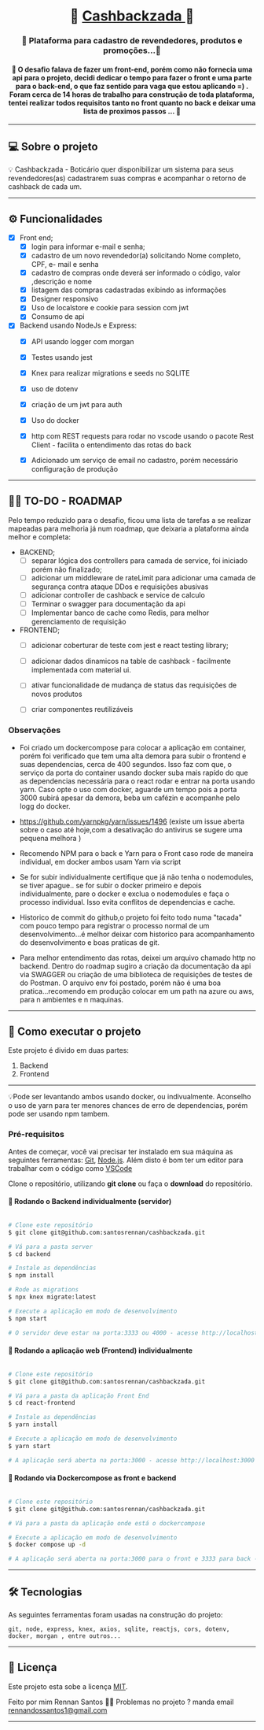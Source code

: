 

<h1 align="center">
     🚧 <a href="#" alt="site do ecoleta"> Cashbackzada </a> 🚧
</h1>

<h3 align="center">
    🚀 Plataforma para cadastro de revendedores, produtos e promoções...💚
</h3>

<h4 align="center">
	🚧 O desafio falava de fazer um front-end, porém como não fornecia uma api para o projeto, decidi dedicar o tempo para fazer o front e uma parte para o back-end, o que faz sentido para vaga que estou aplicando =) .  
  Foram cerca de 14 horas de trabalho para construção de toda plataforma, tentei realizar todos requisitos tanto no front quanto no back e deixar uma lista de proximos passos ... 🚧
</h4>

---

## 💻 Sobre o projeto

💡 Cashbackzada - Boticário quer disponibilizar um sistema para seus revendedores(as) cadastrarem suas compras e acompanhar o retorno de cashback de cada um.


---

## ⚙️ Funcionalidades

- [x] Front end; 
  - [x] login para informar e-mail e senha; 
  - [x] cadastro de um novo revendedor(a) solicitando Nome completo, CPF, e- mail e senha
  - [x] cadastro de compras onde deverá ser informado o código, valor ,descrição e nome
  - [x] listagem das compras cadastradas exibindo as informações  
  - [x] Designer responsivo
  - [x] Uso de localstore e cookie para session com jwt
  - [x] Consumo de api 

- [x] Backend usando NodeJs e Express:
  - [x] API usando logger com morgan
  - [x] Testes usando jest
  - [x] Knex para realizar migrations e seeds no SQLITE
  - [x] uso de dotenv
  - [x] criação de um jwt para auth
  - [x] Uso do docker
  - [x] http com REST requests para rodar no vscode usando o pacote Rest Client - facilita o entendimento das rotas do back
  - [x] Adicionado um serviço de email no cadastro, porém necessário configuração de produção


---

## 👨‍💻  TO-DO - ROADMAP

Pelo tempo reduzido para o desafio, ficou uma lista de tarefas a se realizar mapeadas para melhoria já num roadmap, que deixaria a plataforma ainda melhor e completa:

- BACKEND; 
  - [ ] separar lógica dos controllers para camada de service, foi iniciado porém não finalizado; 
  - [ ] adicionar um middleware de rateLimit para adicionar uma camada de segurança contra ataque DDos e requisições abusivas
  - [ ] adicionar controller de cashback e service de calculo
  - [ ] Terminar o swagger para documentação da api
  - [ ] Implementar banco de cache como Redis, para melhor gerenciamento de requisição

- FRONTEND; 
  - [ ] adicionar coberturar de teste com jest e react testing library; 
  - [ ] adicionar dados dinamicos na table de cashback - facilmente implementada com material ui.
  - [ ] ativar funcionalidade de mudança de status das requisições de novos produtos
  - [ ] criar componentes reutilizáveis 


### Observações

- Foi criado um dockercompose para colocar a aplicação em container, porém foi verificado que tem uma alta demora para subir o frontend e suas dependencias, cerca de 400 segundos. Isso faz com que, o serviço da porta do container usando docker suba mais rapído do que as dependencias necessária para o react rodar e entrar na porta usando yarn.
Caso opte o uso com docker, aguarde um tempo pois a porta 3000 subirá apesar da demora, beba um cafézin e acompanhe pelo logg do docker.

- https://github.com/yarnpkg/yarn/issues/1496  (existe um issue aberta sobre o caso até hoje,com a desativação do antivirus se sugere uma pequena melhora )

- Recomendo NPM para o back e Yarn para o Front caso rode de maneira individual, em docker ambos usam Yarn via script

- Se for subir individualmente certifique que já não tenha o nodemodules, se tiver apague.. se for subir o docker primeiro e depois individualmente, pare o docker e exclua o nodemodules e faça o processo individual. Isso evita conflitos de dependencias e cache.

- Historico de commit do github,o projeto foi feito todo numa "tacada" com pouco tempo para registrar o processo normal de um desenvolvimento...é melhor deixar com historico para acompanhamento do desenvolvimento e boas praticas de git.

- Para melhor entendimento das rotas, deixei um arquivo chamado http no backend. Dentro do roadmap sugiro a criação da documentação da api via SWAGGER ou criação de uma biblioteca de requisições de testes de do Postman. O arquivo env foi postado, porém não é uma boa pratica...recomendo em produção colocar em um path na azure ou aws, para n ambientes e n maquinas.

---

## 🚀 Como executar o projeto

Este projeto é divido em duas partes:
1. Backend 
2. Frontend

----

💡Pode ser levantando ambos usando docker, ou indivualmente. Aconselho o uso de yarn para ter menores chances de erro de dependencias, porém pode ser usando npm tambem.

### Pré-requisitos

Antes de começar, você vai precisar ter instalado em sua máquina as seguintes ferramentas:
[Git](https://git-scm.com), [Node.js](https://nodejs.org/en/). 
Além disto é bom ter um editor para trabalhar com o código como [VSCode](https://code.visualstudio.com/)

Clone o repositório, utilizando **git clone** ou faça o **download** do repositório.

#### 🎲 Rodando o Backend individualmente (servidor)

```bash

# Clone este repositório
$ git clone git@github.com:santosrennan/cashbackzada.git

# Vá para a pasta server
$ cd backend

# Instale as dependências
$ npm install 

# Rode as migrations
$ npx knex migrate:latest

# Execute a aplicação em modo de desenvolvimento
$ npm start

# O servidor deve estar na porta:3333 ou 4000 - acesse http://localhost:3333 

```

#### 🧭 Rodando a aplicação web (Frontend) individualmente

```bash

# Clone este repositório
$ git clone git@github.com:santosrennan/cashbackzada.git

# Vá para a pasta da aplicação Front End
$ cd react-frontend

# Instale as dependências
$ yarn install

# Execute a aplicação em modo de desenvolvimento
$ yarn start

# A aplicação será aberta na porta:3000 - acesse http://localhost:3000

```

#### 🧭 Rodando via Dockercompose as front e backend

```bash

# Clone este repositório
$ git clone git@github.com:santosrennan/cashbackzada.git

# Vá para a pasta da aplicação onde está o dockercompose

# Execute a aplicação em modo de desenvolvimento
$ docker compose up -d

# A aplicação será aberta na porta:3000 para o front e 3333 para back --- Aguarde a instalação do yarn install no frontend.. pode demorar um pouco como já falado anteriormente pelas depedencias do yarn .. cerca de 4 a 6 minutos e toda aplicação estará aberta no container

```

---

## 🛠 Tecnologias

As seguintes ferramentas foram usadas na construção do projeto:

```
git, node, express, knex, axios, sqlite, reactjs, cors, dotenv, docker, morgan , entre outros...
```

---


## 📝 Licença

Este projeto esta sobe a licença [MIT](./LICENSE).

Feito por mim Rennan Santos 👋🏽 Problemas no projeto ? manda email rennandossantos1@gmail.com

---
